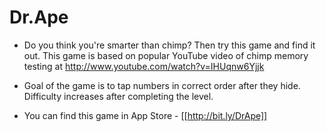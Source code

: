 # Dr.Ape

* Do you think you're smarter than chimp? Then try this game and find it out. This game is based on popular YouTube video of chimp memory testing at http://www.youtube.com/watch?v=IHUqnw6Yjjk

* Goal of the game is to tap numbers in correct order after they hide. Difficulty increases after completing the level.

* You can find this game in App Store - [[http://bit.ly/DrApe]]
